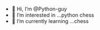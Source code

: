- 👋 Hi, I’m @Python-guy
- 👀 I’m interested in ...python chess
- 🌱 I’m currently learning ...chess


<!---
Python-guy/Python-guy is a ✨ special ✨ repository because its `README.md` (this file) appears on your GitHub profile.
You can click the Preview link to take a look at your changes.
--->

